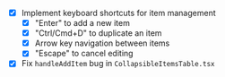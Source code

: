 - [x] Implement keyboard shortcuts for item management
  - [x] "Enter" to add a new item
  - [x] "Ctrl/Cmd+D" to duplicate an item
  - [x] Arrow key navigation between items
  - [x] "Escape" to cancel editing
- [x] Fix `handleAddItem` bug in `CollapsibleItemsTable.tsx`
